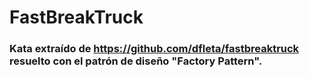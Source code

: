 # FastBreakTruck
### Kata extraído de https://github.com/dfleta/fastbreaktruck resuelto con el patrón de diseño "Factory Pattern".

